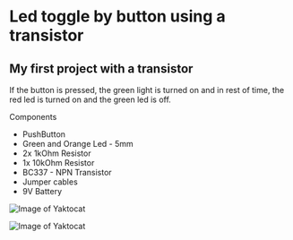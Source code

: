 # Led toggle by button using a transistor
## My first project with a transistor

If the button is pressed, the green light is turned on and in rest of time, the red led is turned on and the green led is off.

Components
* PushButton
* Green and Orange Led - 5mm
* 2x 1kOhm Resistor
* 1x 10kOhm Resistor
* BC337 - NPN Transistor
* Jumper cables
* 9V Battery

![Image of Yaktocat](https://github.com/RujoiRazvan/toggle_LED_with_tranzistor/blob/b36b90f1e5d1ea35ec9a2a9ec987254931720c81/1.jpg)

![Image of Yaktocat]()



